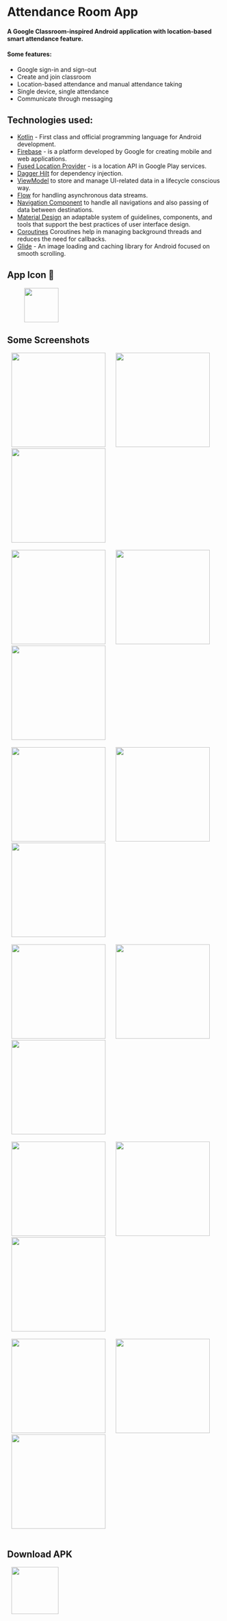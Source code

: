 # Attendance Room App
#### A Google Classroom-inspired Android application with location-based smart attendance feature.
#### Some features:
* Google sign-in and sign-out
* Create and join classroom
* Location-based attendance and manual attendance taking
* Single device, single attendance
* Communicate through messaging

## Technologies used:

* [Kotlin](https://kotlinlang.org/) - First class and official programming language for Android development.
* [Firebase](https://firebase.google.com/) - is a platform developed by Google for creating mobile and web applications. 
* [Fused Location Provider](https://developers.google.com/location-context/fused-location-provider) - is a location API in Google Play services.
* [Dagger Hilt](https://dagger.dev/hilt/) for dependency injection.
* [ViewModel](https://developer.android.com/topic/libraries/architecture/viewmodel) to store and manage UI-related data in a lifecycle conscious way.
* [Flow](https://developer.android.com/kotlin/flow) for handling asynchronous data streams.
* [Navigation Component](https://developer.android.com/guide/navigation) to handle all navigations and also passing of data between destinations.
* [Material Design](https://m3.material.io/) an adaptable system of guidelines, components, and tools that support the best practices of user interface design.
* [Coroutines](https://kotlinlang.org/docs/reference/coroutines-overview.html) Coroutines help in managing background threads and reduces the need for callbacks.
* [Glide](https://github.com/bumptech/glide) - An image loading and caching library for Android focused on smooth scrolling.

## App Icon 📱
<img src="https://github.com/mondal-souvik/test_readme/assets/100204863/dacff436-41f9-4ea4-93d5-8d276ef409a8" width="80px" hspace="40">

## Some Screenshots

<img src="https://github.com/mondal-souvik/test_readme/assets/100204863/a5b6ff66-4c67-4cec-a109-207f33b853da" width="220" hspace="10">
<img src="https://github.com/mondal-souvik/test_readme/assets/100204863/c566dd2f-a84c-4321-a18d-4b0802833708"  width="220" hspace="10">
<img src="https://github.com/mondal-souvik/test_readme/assets/100204863/1ca98062-1f81-41ca-89a9-fca1b15f1363"  width="220" hspace="10">
<br/>
<br/>
<img src="https://github.com/mondal-souvik/test_readme/assets/100204863/39e02369-1aca-4635-8144-446c77dfd169"  width="220" hspace="10">
<img src="https://github.com/mondal-souvik/test_readme/assets/100204863/097cf7a6-16f1-413e-b436-551c3a3c832c"  width="220" hspace="10">
<img src="https://github.com/mondal-souvik/test_readme/assets/100204863/5b4cd598-973c-46a6-b7a1-668e5e5e3766"  width="220" hspace="10">
<br/>
<br/>
<img src="https://github.com/mondal-souvik/test_readme/assets/100204863/ba6319d0-9663-4811-b196-897a54f89f4a"  width="220" hspace="10">
<img src="https://github.com/mondal-souvik/test_readme/assets/100204863/3f9b7988-4ae8-4991-a637-bc6164d26a3c"  width="220" hspace="10">
<img src="https://github.com/mondal-souvik/test_readme/assets/100204863/631d868a-16e1-468e-bf44-b0db3ac0748d"  width="220" hspace="10">
<br/>
<br/>
<img src="https://github.com/mondal-souvik/test_readme/assets/100204863/7c2ca4e3-5051-46c3-b968-0921e538a6b0"  width="220" hspace="10">
<img src="https://github.com/mondal-souvik/test_readme/assets/100204863/b624b74b-b83f-4958-9aa6-a6a570f0227d"  width="220" hspace="10">
<img src="https://github.com/mondal-souvik/test_readme/assets/100204863/44bd5635-fb8c-4fe3-a65d-e9e97409c1f4"  width="220" hspace="10">
<br/>
<br/>
<img src="https://github.com/mondal-souvik/test_readme/assets/100204863/e901bc10-d526-4d99-8256-bedcba6c2ab2"  width="220" hspace="10">
<img src="https://github.com/mondal-souvik/test_readme/assets/100204863/0c83719e-6848-46bc-8ff6-da57dd0ed974"  width="220" hspace="10">
<img src="https://github.com/mondal-souvik/test_readme/assets/100204863/719f6b29-71b8-4cda-aee2-9e49bdc89f84"  width="220" hspace="10">
<br/>
<br/>
<img src="https://github.com/mondal-souvik/test_readme/assets/100204863/e660d96d-117d-455a-9ca1-596396267a35"  width="220" hspace="10">
<img src="https://github.com/mondal-souvik/test_readme/assets/100204863/84f1af29-0627-4ba4-a435-e5884f22abc4"  width="220" hspace="10">
<img src="https://github.com/mondal-souvik/test_readme/assets/100204863/bc1eb408-a4f1-4545-82c2-acdc68f9504c"  width="220" hspace="10">
<br/>
<br/>

## Download APK
<img src="https://github.com/mondal-souvik/test_readme/assets/100204863/7a1961e4-c70d-4447-9aef-a1a062cdee76" width="110px" hspace="10">
